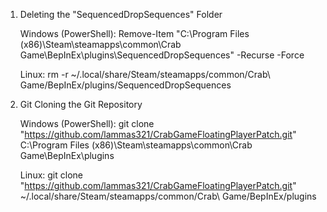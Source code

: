 1) Deleting the "SequencedDropSequences" Folder

    Windows (PowerShell):
       Remove-Item "C:\Program Files (x86)\Steam\steamapps\common\Crab Game\BepInEx\plugins\SequencedDropSequences" -Recurse -Force
    
    Linux:
       rm -r ~/.local/share/Steam/steamapps/common/Crab\ Game/BepInEx/plugins/SequencedDropSequences



2) Git Cloning the Git Repository

    Windows (PowerShell):
       git clone "https://github.com/lammas321/CrabGameFloatingPlayerPatch.git" C:\Program Files (x86)\Steam\steamapps\common\Crab Game\BepInEx\plugins
    
    Linux:
      git clone "https://github.com/lammas321/CrabGameFloatingPlayerPatch.git" ~/.local/share/Steam/steamapps/common/Crab\ Game/BepInEx/plugins
